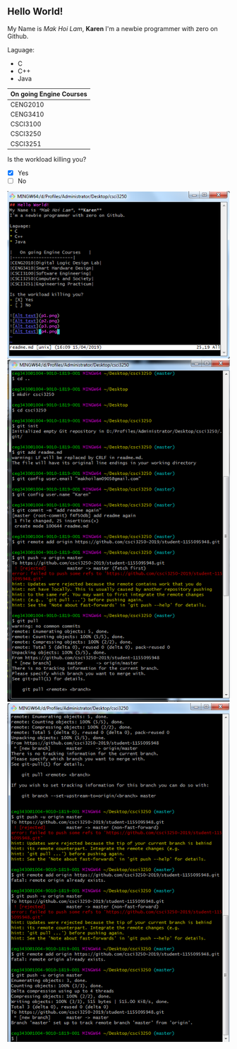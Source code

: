 ## Hello World!
My Name is *Mak Hoi Lam*, **Karen**
I'm a newbie programmer with zero on Github.

Laguage:
* C
* C++
* Java

|   On going Engine Courses   |
|-----------------------|
|CENG2010|Digital Logic Design Lab|
|CENG3410|Smart Hardware Design|
|CSCI3100|Software Engineering|
|CSCI3250|Computers and Society|
|CSCI3251|Engineering Practicum|

Is the workload killing you?
- [X] Yes
- [ ] No

![Alt text](p1.png)
![Alt text](p2.png)
![Alt text](p3.png)

